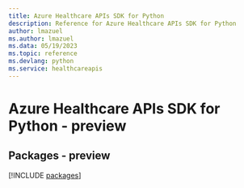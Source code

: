 ```yaml
---
title: Azure Healthcare APIs SDK for Python
description: Reference for Azure Healthcare APIs SDK for Python
author: lmazuel
ms.author: lmazuel
ms.data: 05/19/2023
ms.topic: reference
ms.devlang: python
ms.service: healthcareapis
---
```

# Azure Healthcare APIs SDK for Python - preview
## Packages - preview
[!INCLUDE [packages](healthcare-apis-index.md)]